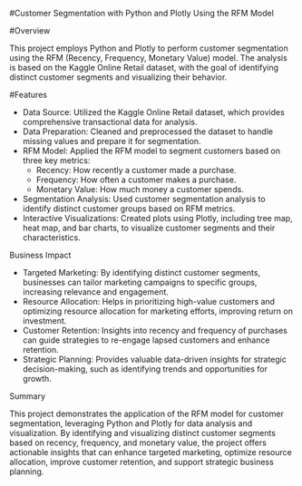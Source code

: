 #Customer Segmentation with Python and Plotly Using the RFM Model

#Overview

This project employs Python and Plotly to perform customer segmentation using the RFM (Recency, Frequency, Monetary Value) model. The analysis is based on the Kaggle Online Retail dataset, with the goal of identifying distinct customer segments and visualizing their behavior.

#Features

- Data Source: Utilized the Kaggle Online Retail dataset, which provides comprehensive transactional data for analysis.
- Data Preparation: Cleaned and preprocessed the dataset to handle missing values and prepare it for segmentation.
- RFM Model: Applied the RFM model to segment customers based on three key metrics:
    - Recency: How recently a customer made a purchase.
    - Frequency: How often a customer makes a purchase.
    - Monetary Value: How much money a customer spends.
- Segmentation Analysis: Used customer segmentation analysis to identify distinct customer groups based on RFM metrics.
- Interactive Visualizations: Created plots using Plotly, including tree map, heat map, and bar charts, to visualize customer segments and their characteristics.

Business Impact

- Targeted Marketing: By identifying distinct customer segments, businesses can tailor marketing campaigns to specific groups, increasing relevance and engagement.
- Resource Allocation: Helps in prioritizing high-value customers and optimizing resource allocation for marketing efforts, improving return on investment.
- Customer Retention: Insights into recency and frequency of purchases can guide strategies to re-engage lapsed customers and enhance retention.
- Strategic Planning: Provides valuable data-driven insights for strategic decision-making, such as identifying trends and opportunities for growth.

Summary

This project demonstrates the application of the RFM model for customer segmentation, leveraging Python and Plotly for data analysis and visualization. By identifying and visualizing distinct customer segments based on recency, frequency, and monetary value, the project offers actionable insights that can enhance targeted marketing, optimize resource allocation, improve customer retention, and support strategic business planning.
